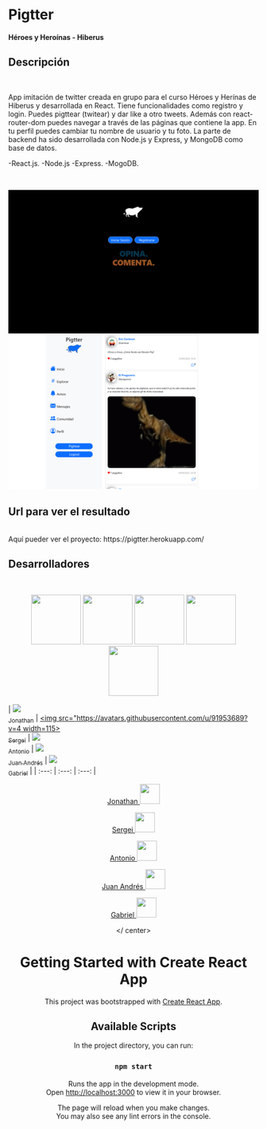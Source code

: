 # Pigtter
<h4> Héroes y Heroínas - Hiberus </h4>

## Descripción 
<br/>
<p> App imitación de twitter creada en grupo para el curso Héroes y Herínas de Hiberus y desarrollada en React. Tiene funcionalidades como registro y login. Puedes pigttear (twitear) y dar like a otro tweets. Además con react-router-dom puedes navegar a través de las páginas que contiene la app. En tu perfil puedes cambiar tu nombre de usuario y tu foto. La parte de backend ha sido desarrollada con Node.js y Express, y MongoDB como base de datos.</p>
<p>
-React.js.
-Node.js
-Express.
-MogoDB.
</p>
<br/>
<p align="center">
<img src="frontend/src/assets/view.png"   />
<img  src="frontend/src/assets/view2.png"/>
</p>


## Url para ver el resultado
<br/>
Aquí pueder ver el proyecto: https://pigtter.herokuapp.com/

<br/>

## Desarrolladores
<br/>
<p align= "center"> 
  
  <img src="https://avatars.githubusercontent.com/u/56316451?v=4" width="100" height="100"  />
  <img src="https://avatars.githubusercontent.com/u/91953689?v=4" width="100" height="100"   />
  <img src="https://avatars.githubusercontent.com/u/79004977?v=4" width="100" height="100"   />
  <img src="https://avatars.githubusercontent.com/u/109976138?v=4" width="100" height="100"  />
  <img src="https://avatars.githubusercontent.com/u/101138621?v=4" width="100" height="100"  />
  </p>
  
  
  
| [<img src="https://avatars.githubusercontent.com/u/56316451?v=4" width=115><br><sub>Jonathan</sub>](https://github.com/JonathanSimonS) |  [<img src="https://avatars.githubusercontent.com/u/91953689?v=4 width=115><br><sub>Sergei</sub>](https://github.com/sergeisg) |  [<img src="https://avatars.githubusercontent.com/u/79004977?v=4" width=115><br><sub>Antonio</sub>](https://github.com/antoni0ps) |  [<img src="https://avatars.githubusercontent.com/u/109976138?v=4" width=115><br><sub>Juan Andrés</sub>](https://github.com/juanandres86) | [<img src="https://avatars.githubusercontent.com/u/101138621?v=4" width=115><br><sub>Gabriel</sub>](https://github.com/grabbyel) |
| :---: | :---: | :---: |
  
<center> 
  
   <p > 
    <a href ="https://github.com/JonathanSimonS" align= "center">Jonathan
    <img src= "https://user-images.githubusercontent.com/25181517/117364276-fc4eb280-aebd-11eb-92ba-8a6ef74b7313.png"  width="40" height="40" /> 
  </a>    
  </p>
  
   <p > 
  <a href ="https://github.com/sergeisg" align= "center">Sergei
  <img src= "https://user-images.githubusercontent.com/25181517/117364276-fc4eb280-aebd-11eb-92ba-8a6ef74b7313.png"  width="40" height="40" /> 
  </a>
  <p/>
   <p > 
    <a href ="https://github.com/antoni0ps" align= "center">
    Antonio
    <img src= "https://user-images.githubusercontent.com/25181517/117364276-fc4eb280-aebd-11eb-92ba-8a6ef74b7313.png"  width="40" height="40" /> 
    </a>
  </p>
  
   <p > 
    <a href ="https://github.com/juanandres86" align= "center">
    Juan Andrés
    <img src= "https://user-images.githubusercontent.com/25181517/117364276-fc4eb280-aebd-11eb-92ba-8a6ef74b7313.png"  width="40" height="40" /> 
    </a>
  </p>
  
  <p > 
    <a href ="https://github.com/grabbyel" align= "center">
    Gabriel
    <img src= "https://user-images.githubusercontent.com/25181517/117364276-fc4eb280-aebd-11eb-92ba-8a6ef74b7313.png"  width="40" height="40" /> 
    </a>
  </p>
 
 </ center>
  




# Getting Started with Create React App

This project was bootstrapped with [Create React App](https://github.com/facebook/create-react-app).

## Available Scripts

In the project directory, you can run:

### `npm start`

Runs the app in the development mode.\
Open [http://localhost:3000](http://localhost:3000) to view it in your browser.

The page will reload when you make changes.\
You may also see any lint errors in the console.


